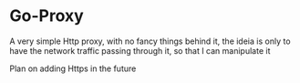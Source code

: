 # Go-Proxy


A very simple Http proxy, with no fancy things behind it, the ideia is only to have the network traffic passing through it, so that I can manipulate it

Plan on adding Https in the future
